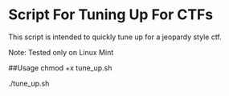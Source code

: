 # Script For Tuning Up For CTFs
This script is intended to quickly tune up for a jeopardy style ctf.

Note: Tested only on Linux Mint 

##Usage
chmod +x tune_up.sh

./tune_up.sh

